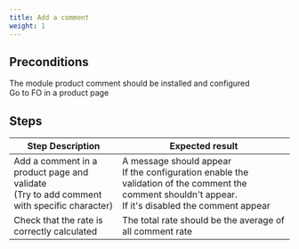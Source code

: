 ```yaml
---
title: Add a comment
weight: 1
---
```


## Preconditions

The module product comment should be installed and configured \
Go to FO in a product page
## Steps
| Step Description | Expected result |
| ----- | ----- |
| Add a comment in a product page and validate<br>(Try to add comment with specific character) | A message should appear<br>If the configuration enable the validation of the comment the comment shouldn't appear.<br>If it's disabled the comment appear |
| Check that the rate is correctly calculated | The total rate should be the average of all comment rate |
